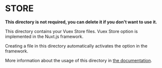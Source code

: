 # STORE

**This directory is not required, you can delete it if you don't want to use it.**

This directory contains your Vuex Store files. Vuex Store option is implemented in the Nuxt.js framework.

Creating a file in this directory automatically activates the option in the framework.

More information about the usage of this directory in [the documentation](https://nuxtjs.org/guide/vuex-store).
